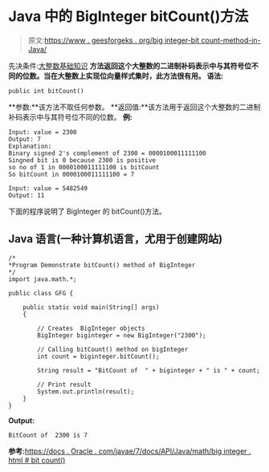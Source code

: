 # Java 中的 BigInteger bitCount()方法

> 原文:[https://www . geesforgeks . org/big integer-bit count-method-in-Java/](https://www.geeksforgeeks.org/biginteger-bitcount-method-in-java/)

先决条件:[大整数基础知识](https://www.geeksforgeeks.org/biginteger-class-in-java/)
**方法返回这个大整数的二进制补码表示中与其符号位不同的位数。当在大整数上实现位向量样式集时，此方法很有用。
**语法:**** 

```
public int bitCount()
```

**参数:**该方法不取任何参数。
**返回值:**该方法用于返回这个大整数的二进制补码表示中与其符号位不同的位数。
**例:**

```
Input: value = 2300 
Output: 7
Explanation:
Binary signed 2's complement of 2300 = 0000100011111100
Singned bit is 0 because 2300 is positive
so no of 1 in 0000100011111100 is bitCount
So bitCount in 0000100011111100 = 7

Input: value = 5482549
Output: 11
```

下面的程序说明了 BigInteger 的 bitCount()方法。

## Java 语言(一种计算机语言，尤用于创建网站)

```
/*
*Program Demonstrate bitCount() method of BigInteger
*/
import java.math.*;

public class GFG {

    public static void main(String[] args)
    {

        // Creates  BigInteger objects
        BigInteger biginteger = new BigInteger("2300");

        // Calling bitCount() method on bigInteger
        int count = biginteger.bitCount();

        String result = "BitCount of  " + biginteger + " is " + count;

        // Print result
        System.out.println(result);
    }
}
```

**Output:** 

```
BitCount of  2300 is 7
```

**参考:**[https://docs . Oracle . com/javae/7/docs/API/Java/math/big integer . html # bit count()](https://docs.oracle.com/javase/7/docs/api/java/math/BigInteger.html#bitCount())